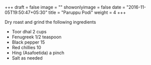 +++
draft = false
image = ""
showonlyimage = false
date = "2016-11-05T19:50:47+05:30"
title = "Paruppu Podi"
weight = 4
+++

Dry roast and grind the following ingredients

>
* Toor dhal 2 cups
* Fenugreek 1/2 teaspoon
* Black pepper 15
* Red chillies 10
* Hing (Asafoetida) a pinch
* Salt as needed